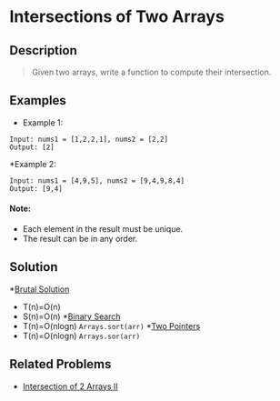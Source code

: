 # Intersections of Two Arrays

## Description
> Given two arrays, write a function to compute their intersection.
## Examples
* Example 1:
```
Input: nums1 = [1,2,2,1], nums2 = [2,2]
Output: [2]
```
*Example 2:
```
Input: nums1 = [4,9,5], nums2 = [9,4,9,8,4]
Output: [9,4]
```
#### Note:
* Each element in the result must be unique.
* The result can be in any order.
## Solution
*[Brutal Solution]()
  - T(n)=O(n)
  - S(n)=O(n)
*[Binary Search]()
  - T(n)=O(nlogn) `Arrays.sort(arr)`
*[Two Pointers]()
  - T(n)=O(nlogn) `Arrays.sor(arr)`


## Related Problems
* [Intersection of 2 Arrays II]()

